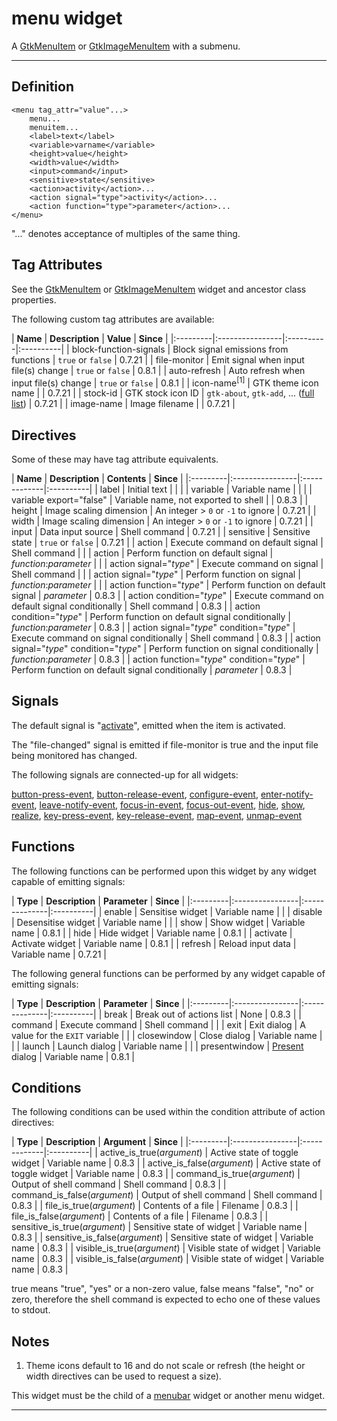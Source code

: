 # menu widget #

A [GtkMenuItem](http://developer.gnome.org/gtk2/2.24/GtkMenuItem.html) or [GtkImageMenuItem](http://developer.gnome.org/gtk2/2.24/GtkImageMenuItem.html) with a submenu.


---


## Definition ##

```
<menu tag_attr="value"...>
	menu...
	menuitem...
	<label>text</label>
	<variable>varname</variable>
	<height>value</height>
	<width>value</width>
	<input>command</input>
	<sensitive>state</sensitive>
	<action>activity</action>...
	<action signal="type">activity</action>...
	<action function="type">parameter</action>...
</menu>
```

"..." denotes acceptance of multiples of the same thing.

## Tag Attributes ##

See the [GtkMenuItem](http://developer.gnome.org/gtk2/2.24/GtkMenuItem.html#GtkMenuItem.object-hierarchy) or [GtkImageMenuItem](http://developer.gnome.org/gtk2/2.24/GtkImageMenuItem.html#GtkImageMenuItem.object-hierarchy) widget and ancestor class properties.

The following custom tag attributes are available:

<a href='Hidden comment: ExportTableStart'></a>
| **Name** | **Description** | **Value** | **Since** |
|:---------|:----------------|:----------|:----------|
| block-function-signals | Block signal emissions from functions | `true` or `false` | 0.7.21    |
| file-monitor | Emit signal when input file(s) change | `true` or `false` | 0.8.1     |
| auto-refresh | Auto refresh when input file(s) change | `true` or `false` | 0.8.1     |
| icon-name<sup>[1]</sup> | GTK theme icon name |           | 0.7.21    |
| stock-id | GTK stock icon ID | `gtk-about`, `gtk-add`, ... ([full list](http://developer.gnome.org/gtk2/2.24/gtk2-Stock-Items.html#GTK-STOCK-ABOUT:CAPS)) | 0.7.21    |
| image-name | Image filename  |           | 0.7.21    |
<a href='Hidden comment: ExportTableEnd'></a>

## Directives ##

Some of these may have tag attribute equivalents.

<a href='Hidden comment: ExportTableStart'></a>
| **Name** | **Description** | **Contents** | **Since** |
|:---------|:----------------|:-------------|:----------|
| label    | Initial text    |              |           |
| variable | Variable name   |              |           |
| variable export="false" | Variable name, not exported to shell |              | 0.8.3     |
| height   | Image scaling dimension | An integer > `0` or `-1` to ignore | 0.7.21    |
| width    | Image scaling dimension | An integer > `0` or `-1` to ignore | 0.7.21    |
| input    | Data input source | Shell command | 0.7.21    |
| sensitive | Sensitive state | `true` or `false` | 0.7.21    |
| action   | Execute command on default signal | Shell command |           |
| action   | Perform function on default signal | _function_:_parameter_ |           |
| action signal="_type_" | Execute command on signal | Shell command |           |
| action signal="_type_" | Perform function on signal | _function_:_parameter_ |           |
| action function="_type_" | Perform function on default signal | _parameter_  | 0.8.3     |
| action condition="_type_" | Execute command on default signal conditionally | Shell command | 0.8.3     |
| action condition="_type_" | Perform function on default signal conditionally | _function_:_parameter_ | 0.8.3     |
| action signal="_type_" condition="_type_" | Execute command on signal conditionally | Shell command | 0.8.3     |
| action signal="_type_" condition="_type_" | Perform function on signal conditionally | _function_:_parameter_ | 0.8.3     |
| action function="_type_" condition="_type_" | Perform function on default signal conditionally | _parameter_  | 0.8.3     |
<a href='Hidden comment: ExportTableEnd'></a>

## Signals ##

The default signal is "[activate](http://developer.gnome.org/gtk2/2.24/GtkMenuItem.html#GtkMenuItem-activate)", emitted when the item is activated.

The "file-changed" signal is emitted if file-monitor is true and the input file being monitored has changed.

The following signals are connected-up for all widgets:

[button-press-event](http://developer.gnome.org/gtk2/2.24/GtkWidget.html#GtkWidget-button-press-event), [button-release-event](http://developer.gnome.org/gtk2/2.24/GtkWidget.html#GtkWidget-button-release-event), [configure-event](http://developer.gnome.org/gtk2/2.24/GtkWidget.html#GtkWidget-configure-event), [enter-notify-event](http://developer.gnome.org/gtk2/2.24/GtkWidget.html#GtkWidget-enter-notify-event), [leave-notify-event](http://developer.gnome.org/gtk2/2.24/GtkWidget.html#GtkWidget-leave-notify-event), [focus-in-event](http://developer.gnome.org/gtk2/2.24/GtkWidget.html#GtkWidget-focus-in-event), [focus-out-event](http://developer.gnome.org/gtk2/2.24/GtkWidget.html#GtkWidget-focus-out-event), [hide](http://developer.gnome.org/gtk2/2.24/GtkWidget.html#GtkWidget-hide), [show](http://developer.gnome.org/gtk2/2.24/GtkWidget.html#GtkWidget-show), [realize](http://developer.gnome.org/gtk2/2.24/GtkWidget.html#GtkWidget-realize), [key-press-event](http://developer.gnome.org/gtk2/2.24/GtkWidget.html#GtkWidget-key-press-event), [key-release-event](http://developer.gnome.org/gtk2/2.24/GtkWidget.html#GtkWidget-key-release-event), [map-event](http://developer.gnome.org/gtk2/2.24/GtkWidget.html#GtkWidget-map-event), [unmap-event](http://developer.gnome.org/gtk2/2.24/GtkWidget.html#GtkWidget-unmap-event)

## Functions ##

The following functions can be performed upon this widget by any widget capable of emitting signals:

<a href='Hidden comment: ExportTableStart'></a>
| **Type** | **Description** | **Parameter** | **Since** |
|:---------|:----------------|:--------------|:----------|
| enable   | Sensitise widget | Variable name |           |
| disable  | Desensitise widget | Variable name |           |
| show     | Show widget     | Variable name | 0.8.1     |
| hide     | Hide widget     | Variable name | 0.8.1     |
| activate | Activate widget | Variable name | 0.8.1     |
| refresh  | Reload input data | Variable name | 0.7.21    |
<a href='Hidden comment: ExportTableEnd'></a>

The following general functions can be performed by any widget capable of emitting signals:

<a href='Hidden comment: ExportTableStart'></a>
| **Type** | **Description** | **Parameter** | **Since** |
|:---------|:----------------|:--------------|:----------|
| break    | Break out of actions list | None          | 0.8.3     |
| command  | Execute command | Shell command |           |
| exit     | Exit dialog     | A value for the `EXIT` variable |           |
| closewindow | Close dialog    | Variable name |           |
| launch   | Launch dialog   | Variable name |           |
| presentwindow | [Present](http://developer.gnome.org/gtk2/2.24/GtkWindow.html#gtk-window-present) dialog | Variable name | 0.8.1     |
<a href='Hidden comment: ExportTableEnd'></a>

## Conditions ##

The following conditions can be used within the condition attribute of action directives:

<a href='Hidden comment: ExportTableStart'></a>
| **Type** | **Description** | **Argument** | **Since** |
|:---------|:----------------|:-------------|:----------|
| active\_is\_true(_argument_) | Active state of toggle widget | Variable name | 0.8.3     |
| active\_is\_false(_argument_) | Active state of toggle widget | Variable name | 0.8.3     |
| command\_is\_true(_argument_) | Output of shell command | Shell command | 0.8.3     |
| command\_is\_false(_argument_) | Output of shell command | Shell command | 0.8.3     |
| file\_is\_true(_argument_) | Contents of a file | Filename     | 0.8.3     |
| file\_is\_false(_argument_) | Contents of a file | Filename     | 0.8.3     |
| sensitive\_is\_true(_argument_) | Sensitive state of widget | Variable name | 0.8.3     |
| sensitive\_is\_false(_argument_) | Sensitive state of widget | Variable name | 0.8.3     |
| visible\_is\_true(_argument_) | Visible state of widget | Variable name | 0.8.3     |
| visible\_is\_false(_argument_) | Visible state of widget | Variable name | 0.8.3     |
<a href='Hidden comment: ExportTableEnd'></a>

true means "true", "yes" or a non-zero value, false means "false", "no" or zero, therefore the shell command is expected to echo one of these values to stdout.

## Notes ##

1. Theme icons default to 16 and do not scale or refresh (the height or width directives can be used to request a size).

This widget must be the child of a [menubar](menubar.md) widget or another menu widget.


---
